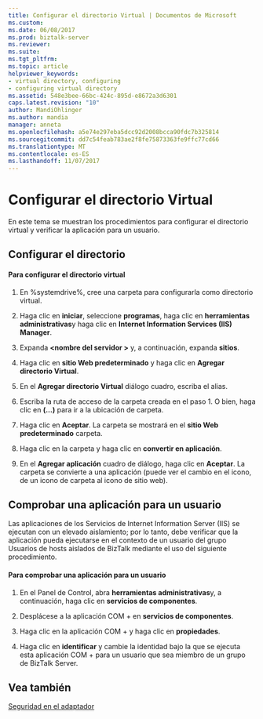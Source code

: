 ```yaml
---
title: Configurar el directorio Virtual | Documentos de Microsoft
ms.custom: 
ms.date: 06/08/2017
ms.prod: biztalk-server
ms.reviewer: 
ms.suite: 
ms.tgt_pltfrm: 
ms.topic: article
helpviewer_keywords:
- virtual directory, configuring
- configuring virtual directory
ms.assetid: 548e3bee-66bc-424c-895d-e8672a3d6301
caps.latest.revision: "10"
author: MandiOhlinger
ms.author: mandia
manager: anneta
ms.openlocfilehash: a5e74e297eba5dcc92d2008bcca90fdc7b325814
ms.sourcegitcommit: dd7c54feab783ae2f8fe75873363fe9ffc77cd66
ms.translationtype: MT
ms.contentlocale: es-ES
ms.lasthandoff: 11/07/2017
---
```

# <a name="configuring-the-virtual-directory"></a>Configurar el directorio Virtual
En este tema se muestran los procedimientos para configurar el directorio virtual y verificar la aplicación para un usuario.  
  
## <a name="configuring-the-directory"></a>Configurar el directorio  
  
#### <a name="to-configure-the-virtual-directory"></a>Para configurar el directorio virtual  
  
1.  En %systemdrive%, cree una carpeta para configurarla como directorio virtual.  
  
2.  Haga clic en **iniciar**, seleccione **programas**, haga clic en **herramientas administrativas**y haga clic en **Internet Information Services (IIS) Manager**.  
  
3.  Expanda  **\<nombre del servidor >** y, a continuación, expanda **sitios**.  
  
4.  Haga clic en **sitio Web predeterminado** y haga clic en **Agregar directorio Virtual**.  
  
5.  En el **Agregar directorio Virtual** diálogo cuadro, escriba el alias.  
  
6.  Escriba la ruta de acceso de la carpeta creada en el paso 1. O bien, haga clic en **(...)**  para ir a la ubicación de carpeta.  
  
7.  Haga clic en **Aceptar**. La carpeta se mostrará en el **sitio Web predeterminado** carpeta.  
  
8.  Haga clic en la carpeta y haga clic en **convertir en aplicación**.  
  
9. En el **Agregar aplicación** cuadro de diálogo, haga clic en **Aceptar**. La carpeta se convierte a una aplicación (puede ver el cambio en el icono, de un icono de carpeta al icono de sitio web).  
  
## <a name="verifying-an-application-for-a-user"></a>Comprobar una aplicación para un usuario  
 Las aplicaciones de los Servicios de Internet Information Server (IIS) se ejecutan con un elevado aislamiento; por lo tanto, debe verificar que la aplicación pueda ejecutarse en el contexto de un usuario del grupo Usuarios de hosts aislados de BizTalk mediante el uso del siguiente procedimiento.  
  
#### <a name="to-verify-an-application-for-a-user"></a>Para comprobar una aplicación para un usuario  
  
1.  En el Panel de Control, abra **herramientas administrativas**y, a continuación, haga clic en **servicios de componentes**.  
  
2.  Desplácese a la aplicación COM + en **servicios de componentes**.  
  
3.  Haga clic en la aplicación COM + y haga clic en **propiedades**.  
  
4.  Haga clic en **identificar** y cambie la identidad bajo la que se ejecuta esta aplicación COM + para un usuario que sea miembro de un grupo de BizTalk Server.  
  
## <a name="see-also"></a>Vea también  
 [Seguridad en el adaptador](../core/security-in-biztalk-adapter-for-jd-edwards-oneworld.md)